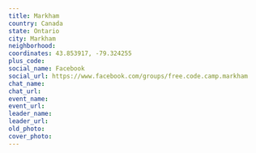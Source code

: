 ```yaml
---
title: Markham
country: Canada
state: Ontario
city: Markham
neighborhood: 
coordinates: 43.853917, -79.324255
plus_code:
social_name: Facebook
social_url: https://www.facebook.com/groups/free.code.camp.markham
chat_name:
chat_url:
event_name:
event_url:
leader_name:
leader_url:
old_photo: 
cover_photo:
---
```

